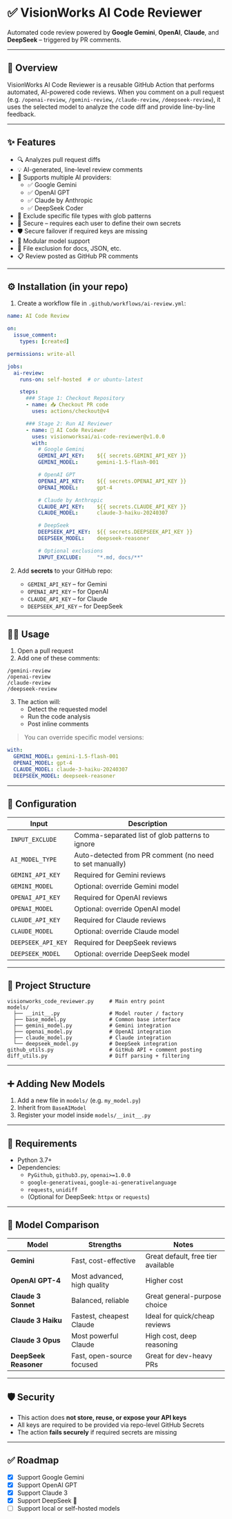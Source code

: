 # ✅ VisionWorks AI Code Reviewer

Automated code review powered by **Google Gemini**, **OpenAI**, **Claude**, and **DeepSeek** – triggered by PR comments.

---

## 🚀 Overview

VisionWorks AI Code Reviewer is a reusable GitHub Action that performs automated, AI-powered code reviews. When you comment on a pull request (e.g. `/openai-review`, `/gemini-review`, `/claude-review`, `/deepseek-review`), it uses the selected model to analyze the code diff and provide line-by-line feedback.

---

## ✨ Features

- 🔍 Analyzes pull request diffs
- 💡 AI-generated, line-level review comments
- 🧠 Supports multiple AI providers:
  - ✅ Google Gemini
  - ✅ OpenAI GPT
  - ✅ Claude by Anthropic
  - ✅ DeepSeek Coder
- 🎯 Exclude specific file types with glob patterns
- 🔐 Secure – requires each user to define their own secrets
- 🛡️ Secure failover if required keys are missing
- 🚀 Modular model support
- 📌 File exclusion for docs, JSON, etc.
- 📋 Review posted as GitHub PR comments

---

## ⚙️ Installation (in your repo)

1. Create a workflow file in `.github/workflows/ai-review.yml`:

```yaml
name: AI Code Review

on:
  issue_comment:
    types: [created]

permissions: write-all

jobs:
  ai-review:
    runs-on: self-hosted  # or ubuntu-latest

    steps:
      ### Stage 1: Checkout Repository
      - name: 📥 Checkout PR code
        uses: actions/checkout@v4

      ### Stage 2: Run AI Reviewer
      - name: 🤖 AI Code Reviewer
        uses: visionworksai/ai-code-reviewer@v1.0.0
        with:
          # Google Gemini
          GEMINI_API_KEY:    ${{ secrets.GEMINI_API_KEY }}
          GEMINI_MODEL:      gemini-1.5-flash-001

          # OpenAI GPT
          OPENAI_API_KEY:    ${{ secrets.OPENAI_API_KEY }}
          OPENAI_MODEL:      gpt-4

          # Claude by Anthropic
          CLAUDE_API_KEY:    ${{ secrets.CLAUDE_API_KEY }}
          CLAUDE_MODEL:      claude-3-haiku-20240307

          # DeepSeek
          DEEPSEEK_API_KEY:  ${{ secrets.DEEPSEEK_API_KEY }}
          DEEPSEEK_MODEL:    deepseek-reasoner

          # Optional exclusions
          INPUT_EXCLUDE:     "*.md, docs/**"

```

2. Add **secrets** to your GitHub repo:

   - `GEMINI_API_KEY` – for Gemini
   - `OPENAI_API_KEY` – for OpenAI
   - `CLAUDE_API_KEY` – for Claude
   - `DEEPSEEK_API_KEY` – for DeepSeek

---

## 🧑‍💻 Usage

1. Open a pull request
2. Add one of these comments:

```
/gemini-review
/openai-review
/claude-review
/deepseek-review
```

3. The action will:
   - Detect the requested model
   - Run the code analysis
   - Post inline comments

> You can override specific model versions:

```yaml
with:
  GEMINI_MODEL: gemini-1.5-flash-001
  OPENAI_MODEL: gpt-4
  CLAUDE_MODEL: claude-3-haiku-20240307
  DEEPSEEK_MODEL: deepseek-reasoner
```

---

## 🔧 Configuration

| Input               | Description                                           |
|---------------------|-------------------------------------------------------|
| `INPUT_EXCLUDE`     | Comma-separated list of glob patterns to ignore       |
| `AI_MODEL_TYPE`     | Auto-detected from PR comment (no need to set manually) |
| `GEMINI_API_KEY`    | Required for Gemini reviews                           |
| `GEMINI_MODEL`      | Optional: override Gemini model                       |
| `OPENAI_API_KEY`    | Required for OpenAI reviews                           |
| `OPENAI_MODEL`      | Optional: override OpenAI model                       |
| `CLAUDE_API_KEY`    | Required for Claude reviews                           |
| `CLAUDE_MODEL`      | Optional: override Claude model                       |
| `DEEPSEEK_API_KEY`  | Required for DeepSeek reviews                         |
| `DEEPSEEK_MODEL`    | Optional: override DeepSeek model                     |

---

## 🧱 Project Structure

```
visionworks_code_reviewer.py     # Main entry point
models/
  ├── __init__.py                # Model router / factory
  ├── base_model.py              # Common base interface
  ├── gemini_model.py            # Gemini integration
  ├── openai_model.py            # OpenAI integration
  ├── claude_model.py            # Claude integration
  └── deepseek_model.py          # DeepSeek integration
github_utils.py                  # GitHub API + comment posting
diff_utils.py                    # Diff parsing + filtering
```

---

## ➕ Adding New Models

1. Add a new file in `models/` (e.g. `my_model.py`)
2. Inherit from `BaseAIModel`
3. Register your model inside `models/__init__.py`

---

## 🧪 Requirements

- Python 3.7+
- Dependencies:
  - `PyGithub`, `github3.py`, `openai>=1.0.0`
  - `google-generativeai`, `google-ai-generativelanguage`
  - `requests`, `unidiff`
  - (Optional for DeepSeek: `httpx` or `requests`)

---

## 🤖 Model Comparison

| Model              | Strengths                         | Notes                               |
|--------------------|-----------------------------------|-------------------------------------|
| **Gemini**         | Fast, cost-effective              | Great default, free tier available  |
| **OpenAI GPT-4**   | Most advanced, high quality       | Higher cost                         |
| **Claude 3 Sonnet**| Balanced, reliable                | Great general-purpose choice        |
| **Claude 3 Haiku** | Fastest, cheapest Claude          | Ideal for quick/cheap reviews       |
| **Claude 3 Opus**  | Most powerful Claude              | High cost, deep reasoning           |
| **DeepSeek Reasoner** | Fast, open-source focused         | Great for dev-heavy PRs             |

---

## 🛡️ Security

- This action does **not store, reuse, or expose your API keys**
- All keys are required to be provided via repo-level GitHub Secrets
- The action **fails securely** if required secrets are missing

---

## ✅ Roadmap

- [x] Support Google Gemini
- [x] Support OpenAI GPT
- [x] Support Claude 3
- [x] Support DeepSeek 🚀
- [ ] Support local or self-hosted models